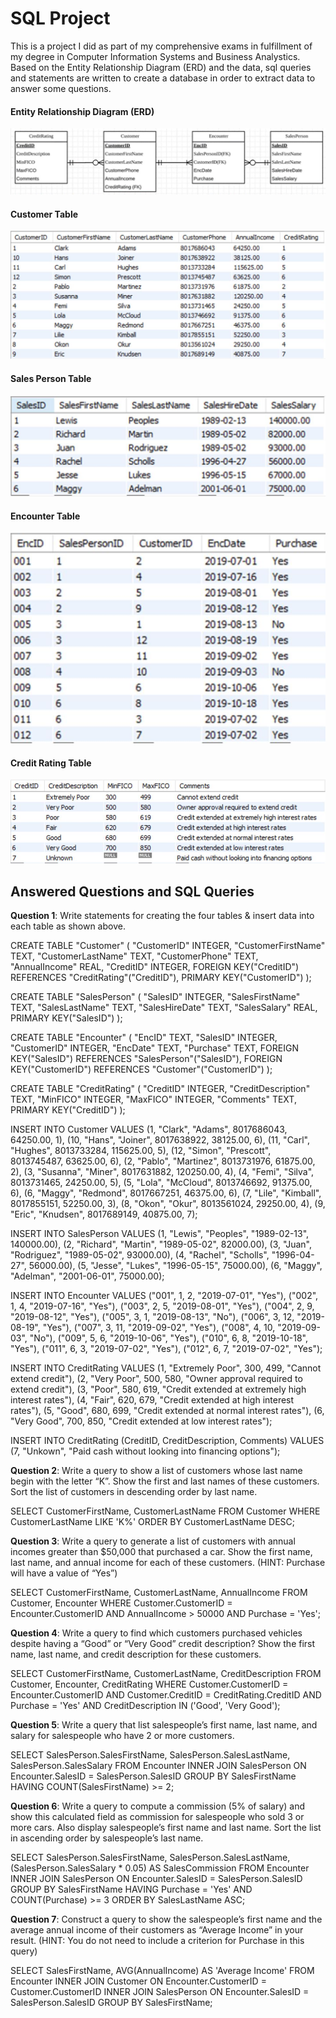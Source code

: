 # SQL Project
This is a project I did as part of my comprehensive exams in fulfillment of my degree in Computer Information Systems and Business Analystics. Based on the Entity Relationship Diagram (ERD) and the data, sql queries and statements are written to create a database in order to extract data to answer some questions.

#### Entity Relationship Diagram (ERD)
![ERD](https://github.com/kdamoah/sql-project/blob/main/images/ERD.JPG "Entity Relationship Diagram")

#### Customer Table
![customer](https://github.com/kdamoah/sql-project/blob/main/images/customer%20table.JPG "Customer Table")

#### Sales Person Table
![sales person](https://github.com/kdamoah/sql-project/blob/main/images/sales%20person%20table.JPG "Sales Person Table")

#### Encounter Table
![encounter](https://github.com/kdamoah/sql-project/blob/main/images/encounter%20table.JPG "encounter")

#### Credit Rating Table
![credit rating](https://github.com/kdamoah/sql-project/blob/main/images/credit%20rating%20table.JPG "credit rating")



## Answered Questions and SQL Queries
**Question 1**: Write statements for creating the four tables & insert data into each table as shown above.

CREATE TABLE "Customer" (
	"CustomerID"	INTEGER,
	"CustomerFirstName"	TEXT,
	"CustomerLastName"	TEXT,
	"CustomerPhone"	TEXT,
	"AnnualIncome"	REAL,
	"CreditID"	INTEGER,
	FOREIGN KEY("CreditID") REFERENCES "CreditRating"("CreditID"),
	PRIMARY KEY("CustomerID")
);

CREATE TABLE "SalesPerson" (
	"SalesID"	INTEGER,
	"SalesFirstName"	TEXT,
	"SalesLastName"	TEXT,
	"SalesHireDate"	TEXT,
	"SalesSalary"	REAL,
	PRIMARY KEY("SalesID")
);

CREATE TABLE "Encounter" (
	"EncID"	TEXT,
	"SalesID"	INTEGER,
	"CustomerID"	INTEGER,
	"EncDate"	TEXT,
	"Purchase"	TEXT,
	FOREIGN KEY("SalesID") REFERENCES "SalesPerson"("SalesID"),
	FOREIGN KEY("CustomerID") REFERENCES "Customer"("CustomerID")
);

CREATE TABLE "CreditRating" (
	"CreditID"	INTEGER,
	"CreditDescription"	TEXT,
	"MinFICO"	INTEGER,
	"MaxFICO"	INTEGER,
	"Comments"	TEXT,
	PRIMARY KEY("CreditID")
);

INSERT INTO Customer
VALUES (1, "Clark", "Adams", 8017686043, 64250.00, 1),
(10, "Hans", "Joiner", 8017638922, 38125.00, 6),
(11, "Carl", "Hughes", 8013733284, 115625.00, 5),
(12, "Simon", "Prescott", 8013745487, 63625.00, 6),
(2, "Pablo", "Martinez", 8013731976, 61875.00, 2),
(3, "Susanna", "Miner", 8017631882, 120250.00, 4),
(4, "Femi", "Silva", 8013731465, 24250.00, 5),
(5, "Lola", "McCloud", 8013746692, 91375.00, 6),
(6, "Maggy", "Redmond", 8017667251, 46375.00, 6),
(7, "Lile", "Kimball", 8017855151, 52250.00, 3),
(8, "Okon", "Okur", 8013561024, 29250.00, 4),
(9, "Eric", "Knudsen", 8017689149, 40875.00, 7);

INSERT INTO SalesPerson
VALUES (1, "Lewis", "Peoples", "1989-02-13", 140000.00),
(2, "Richard", "Martin", "1989-05-02", 82000.00),
(3, "Juan", "Rodriguez", "1989-05-02", 93000.00),
(4, "Rachel", "Scholls", "1996-04-27", 56000.00),
(5, "Jesse", "Lukes", "1996-05-15", 75000.00),
(6, "Maggy", "Adelman", "2001-06-01", 75000.00);

INSERT INTO Encounter
VALUES ("001", 1, 2, "2019-07-01", "Yes"),
("002", 1, 4, "2019-07-16", "Yes"),
("003", 2, 5, "2019-08-01", "Yes"),
("004", 2, 9, "2019-08-12", "Yes"),
("005", 3, 1, "2019-08-13", "No"), 
("006", 3, 12, "2019-08-19", "Yes"),
("007", 3, 11, "2019-09-02", "Yes"),
("008", 4, 10, "2019-09-03", "No"),
("009", 5, 6, "2019-10-06", "Yes"),
("010", 6, 8, "2019-10-18", "Yes"),
("011", 6, 3, "2019-07-02", "Yes"),
("012", 6, 7, "2019-07-02", "Yes");

INSERT INTO CreditRating
VALUES (1, "Extremely Poor", 300, 499, "Cannot extend credit"),
(2, "Very Poor", 500, 580, "Owner approval required to extend credit"),
(3, "Poor", 580, 619, "Credit extended at extremely high interest rates"),
(4, "Fair", 620, 679, "Credit extended at high interest rates"),
(5, "Good", 680, 699, "Credit extended at normal interest rates"),
(6, "Very Good", 700, 850, "Credit extended at low interest rates");

INSERT INTO CreditRating (CreditID, CreditDescription, Comments)
VALUES (7, "Unkown", "Paid cash without looking into financing options");


**Question 2**: Write a query to show a list of customers whose last name begin with the letter “K”. Show the first and last names of these customers. Sort the list of customers in descending order by last name.

SELECT CustomerFirstName, CustomerLastName 
FROM Customer 
WHERE CustomerLastName LIKE 'K%'
ORDER BY CustomerLastName DESC;


**Question 3**: Write a query to generate a list of customers with annual incomes greater than $50,000 that purchased a car. Show the first name, last name, and annual income for each of these customers. (HINT: Purchase will have a value of “Yes”)

SELECT CustomerFirstName, CustomerLastName, AnnualIncome
FROM Customer, Encounter
WHERE Customer.CustomerID = Encounter.CustomerID AND AnnualIncome > 50000 AND Purchase = 'Yes';


**Question 4**: Write a query to find which customers purchased vehicles despite having a “Good” or “Very Good” credit description?  Show the first name, last name, and credit description for these customers.

SELECT CustomerFirstName, CustomerLastName, CreditDescription
FROM Customer, Encounter, CreditRating
WHERE Customer.CustomerID = Encounter.CustomerID AND Customer.CreditID = CreditRating.CreditID AND Purchase = 'Yes' AND CreditDescription IN ('Good', 'Very Good');


**Question 5**: Write a query that list salespeople’s first name, last name, and salary for salespeople who have 2 or more customers.

SELECT SalesPerson.SalesFirstName, SalesPerson.SalesLastName, SalesPerson.SalesSalary
FROM Encounter
INNER JOIN SalesPerson ON Encounter.SalesID = SalesPerson.SalesID
GROUP BY SalesFirstName
HAVING COUNT(SalesFirstName) >= 2;


**Question 6**: Write a query to compute a commission (5% of salary) and show this calculated field as commission for salespeople who sold 3 or more cars. Also display salespeople’s first name and last name. Sort the list in ascending order by salespeople’s last name.

SELECT SalesPerson.SalesFirstName, SalesPerson.SalesLastName, (SalesPerson.SalesSalary * 0.05) AS SalesCommission
FROM Encounter
INNER JOIN SalesPerson ON Encounter.SalesID = SalesPerson.SalesID
GROUP BY SalesFirstName
HAVING Purchase = 'Yes' AND COUNT(Purchase) >= 3
ORDER BY SalesLastName ASC;


**Question 7**: Construct a query to show the salespeople’s first name and the average annual income of their customers as “Average Income” in your result. (HINT: You do not need to include a criterion for Purchase in this query)

SELECT SalesFirstName, AVG(AnnualIncome) AS 'Average Income'
FROM Encounter
INNER JOIN Customer ON Encounter.CustomerID = Customer.CustomerID
INNER JOIN SalesPerson ON Encounter.SalesID = SalesPerson.SalesID
GROUP BY SalesFirstName;
